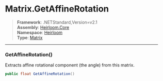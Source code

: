 # Matrix.GetAffineRotation

> **Framework**: .NETStandard,Version=v2.1  
> **Assembly**: [Heirloom.Core][0]  
> **Namespace**: [Heirloom][0]  
> **Type**: [Matrix][1]

--------------------------------------------------------------------------------

### GetAffineRotation()

Extracts affine rotational component (the angle) from this matrix.

```cs
public float GetAffineRotation()
```

[0]: ../Heirloom.Core.md
[1]: Heirloom.Matrix.md
